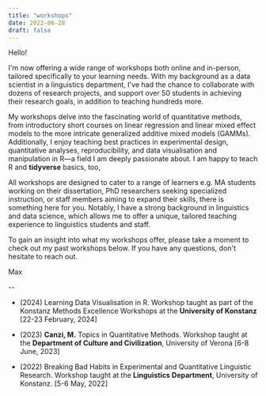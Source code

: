 ```yaml
---
title: "workshops"
date: 2022-06-28
draft: false
---
```


Hello!

I'm now offering a wide range of workshops both online and in-person, tailored specifically to your learning needs. With my background as a data scientist in a linguistics department, I've had the chance to collaborate with dozens of research projects, and support over 50 students in achieving their research goals, in addition to teaching hundreds more.

My workshops delve into the fascinating world of quantitative methods, from introductory short courses on linear regression and linear mixed effect models to the more intricate generalized additive mixed models (GAMMs). Additionally, I enjoy teaching best practices in experimental design, quantitative analyses, reproducibility, and data visualisation and manipulation in R—a field I am deeply passionate about. I am happy to teach R and __tidyverse__ basics, too,

All workshops are designed to cater to a range of learners e.g. MA students working on their dissertation, PhD researchers seeking specialized instruction, or staff members aiming to expand their skills, there is something here for you. Notably, I have a strong background in linguistics and data science, which allows me to offer a unique, tailored teaching experience to linguistics students and staff.

To gain an insight into what my workshops offer, please take a moment to check out my past workshops below. If you have any questions, don't hesitate to reach out. 

Max

-- 

* (2024) Learning Data Visualisation in R. Workshop taught as part of the Konstanz Methods Excellence Workshops at the __University of Konstanz__ [22-23 February, 2024]

* (2023) __Canzi, M.__ Topics in Quantitative Methods. Workshop taught at the __Department of Culture and Civilization__, University of Verona [6-8 June, 2023]

* (2022) Breaking Bad Habits in Experimental and Quantitative Linguistic Research. Workshop taught at the __Linguistics Department__, University of Konstanz. [5-6 May, 2022]
